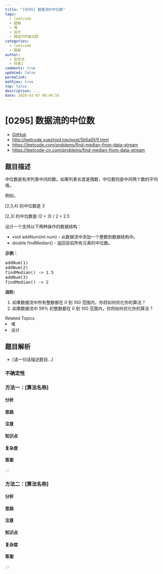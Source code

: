 ```yaml
---
title: "[0295] 数据流的中位数"
tags:
  - leetcode
  - 题解
  - 堆
  - 设计
  - 精选TOP面试题
categories:
  - leetcode
  - 题解
author:
  - 张学志
  - 作者2
comments: true
updated: false
permalink:
mathjax: true
top: false
description: ...
date: 2020-03-07 00:04:55
---
```



# [0295] 数据流的中位数
* [GitHub](https://github.com/algoboy101/LeetCodeCrowdsource/tree/master/_posts/QA/%5B0295%5D%20%E6%95%B0%E6%8D%AE%E6%B5%81%E7%9A%84%E4%B8%AD%E4%BD%8D%E6%95%B0.md)
* http://leetcode.xuezhisd.top/post/5b5a051f.html
* https://leetcode.com/problems/find-median-from-data-stream
* https://leetcode-cn.com/problems/find-median-from-data-stream


## 题目描述

<p>中位数是有序列表中间的数。如果列表长度是偶数，中位数则是中间两个数的平均值。</p>

<p>例如，</p>

<p>[2,3,4]&nbsp;的中位数是 3</p>

<p>[2,3] 的中位数是 (2 + 3) / 2 = 2.5</p>

<p>设计一个支持以下两种操作的数据结构：</p>

<ul>
	<li>void addNum(int num) - 从数据流中添加一个整数到数据结构中。</li>
	<li>double findMedian() - 返回目前所有元素的中位数。</li>
</ul>

<p><strong>示例：</strong></p>

<pre>addNum(1)
addNum(2)
findMedian() -&gt; 1.5
addNum(3) 
findMedian() -&gt; 2</pre>

<p><strong>进阶:</strong></p>

<ol>
	<li>如果数据流中所有整数都在 0 到 100 范围内，你将如何优化你的算法？</li>
	<li>如果数据流中 99% 的整数都在 0 到 100 范围内，你将如何优化你的算法？</li>
</ol>
<div><div>Related Topics</div><div><li>堆</li><li>设计</li></div></div>


## 题目解析
* [请一句话描述题目...]

### 不确定性


### 方法一：[算法名称]

#### 分析

#### 思路

#### 注意

#### 知识点

#### 复杂度

#### 答案

```cpp
//
```


### 方法二：[算法名称]

#### 分析

#### 思路

#### 注意

#### 知识点

#### 复杂度

#### 答案

```cpp
//
```


